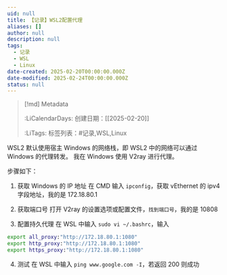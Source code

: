 ```yaml
---
uid: null
title: 【记录】WSL2配置代理
aliases: []
author: null
description: null
tags:
  - 记录
  - WSL
  - Linux
date-created: 2025-02-20T00:00:00.000Z
date-modified: 2025-02-24T00:00:00.000Z
status: null
---
```


> [!md] Metadata
>
>
> :LiCalendarDays: 创建日期：[[2025-02-20]]
>
>
> :LiTags: 标签列表：#记录,WSL,Linux

WSL2 默认使用宿主 Windows 的网络栈，即 WSL2 中的网络可以通过 Windows 的代理转发。
我在 Windows 使用 V2ray 进行代理。

步骤如下：

1. 获取 Windows 的 IP 地址
	在 CMD 输入 `ipconfig`，获取 vEthernet 的 ipv4 字段地址，我的是 172.18.80.1

2. 获取端口号
	打开 V2ray 的设置选项或配置文件，`找到端口号`，我的是 10808

3. 配置持久代理
	 在 WSL 中输入 `sudo vi ~/.bashrc`，输入

```bash
export all_proxy:"http://172.18.80.1:1080"
export http_proxy:"http://172.18.80.1:1080"
export https_proxy:"http://172.18.80.1:1080"
```

4. 测试
	在 WSL 中输入 `ping www.google.com -I`，若返回 200 则成功
